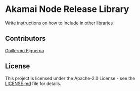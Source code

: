 # Akamai Node Release Library

Write instructions on how to include in other libraries

## Contributors

[Guillermo Figueroa](https://github.com/gfirem)

## License

This project is licensed under the Apache-2.0 License - see the [LICENSE.md](LICENSE) file for details.
